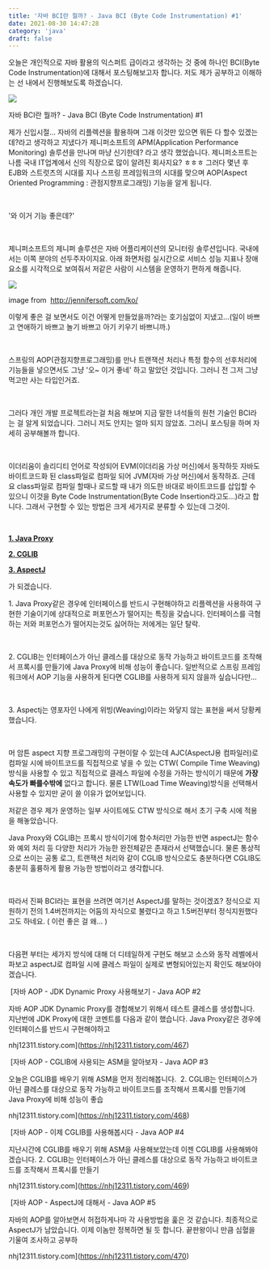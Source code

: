 ```yaml
---
title: '자바 BCI란 뭘까? - Java BCI (Byte Code Instrumentation) #1'
date: 2021-08-30 14:47:28
category: 'java'
draft: false
---
```


오늘은 개인적으로 자바 활용의 익스퍼트 급이라고 생각하는 것 중에 하나인 BCI(Byte Code Instrumentation)에 대해서 포스팅해보고자 합니다. 저도 제가 공부하고 이해하는 선 내에서 진행해보도록 하겠습니다. 

![](https://blog.kakaocdn.net/dn/To3Uq/btqXyLddZtU/jS4ChOqyPpkEaPIfwn5A4K/img.png)

자바 BCI란 뭘까? - Java BCI (Byte Code Instrumentation) #1

제가 신입시절... 자바의 리플렉션을 활용하며 그래 이것만 있으면 뭐든 다 할수 있겠는데?라고 생각하고 지냈다가 제니퍼소프트의 APM(Application Performance Monitoring) 솔루션을 만나며 마냥 신기한데? 라고 생각 했었습니다. 제니퍼소프트는 나름 국내 IT업계에서 신의 직장으로 많이 알려진 회사지요? ㅎㅎㅎ 그러다 몇년 후 EJB와 스트럿츠의 시대를 지나 스프링 프레임워크의 시대를 맞으며 AOP(Aspect Oriented Programming : 관점지향프로그래밍) 기능을 알게 됩니다.

​

'와 이거 기능 좋은데?'

​

제니퍼소프트의 제니퍼 솔루션은 자바 어플리케이션의 모니터링 솔루션입니다. 국내에서는 이쪽 분야의 선두주자이지요. 아래 화면처럼 실시간으로 서비스 성능 지표나 장애요소를 시각적으로 보여줘서 저같은 사람이 시스템을 운영하기 편하게 해줍니다.

![](https://blog.kakaocdn.net/dn/pwCU1/btqXocb7WjJ/aUeIfUbU82Z7uBUJpPRgz1/img.gif)

image from  http://jennifersoft.com/ko/

이렇게 좋은 걸 보면서도 이건 어떻게 만들었을까?라는 호기심없이 지냈고...(일이 바쁘고 연애하기 바쁘고 놀기 바쁘고 아기 키우기 바쁘니까.)

​

스프링의 AOP(관점지향프로그래밍)를 만나 트랜잭션 처리나 특정 함수의 선후처리에 기능들을 넣으면서도 그냥 '오~ 이거 좋네' 하고 말았던 것입니다. 그러니 전 그저 그냥 먹고만 사는 타입인거죠.

​

그러다 개인 개발 프로젝트라는걸 처음 해보며 지금 말한 녀석들의 원천 기술인 BCI라는 걸 알게 되었습니다. 그러니 저도 안지는 얼마 되지 않았죠. 그러니 포스팅을 하며 자세히 공부해볼까 합니다.

​

이더리움이 솔리디티 언어로 작성되어 EVM(이더리움 가상 머신)에서 동작하듯 자바도 바이트코드화 된 class파일로 컴파일 되어 JVM(자바 가상 머신)에서 동작하죠. 근데 요 class파일로 컴파일 할때나 로드할 때 내가 의도한 바대로 바이트코드를 삽입할 수 있으니 이것을 Byte Code Instrumentation(Byte Code Insertion라고도...)라고 합니다. 그래서 구현할 수 있는 방법은 크게 세가지로 분류할 수 있는데 그것이.

​

**[1\. Java Pro](https://nhj12311.tistory.com/467)[xy](https://nhj12311.tistory.com/467)**

[**2\. CGLIB**](https://nhj12311.tistory.com/469)

[**3\. AspectJ**](https://nhj12311.tistory.com/470)

가 되겠습니다.

1\. Java Proxy같은 경우에 인터페이스를 반드시 구현해야하고 리플렉션을 사용하여 구현한 기술이기에 상대적으로 퍼포먼스가 떨어지는 특징을 갖습니다. 인터페이스를 극혐하는 저와 퍼포먼스가 떨어지는것도 싫어하는 저에게는 일단 탈락.

​

2\. CGLIB는 인터페이스가 아닌 클레스를 대상으로 동작 가능하고 바이트코드를 조작해서 프록시를 만들기에 Java Proxy에 비해 성능이 좋습니다. 일반적으로 스프링 프레임워크에서 AOP 기능을 사용하게 된다면 CGLIB를 사용하게 되지 않을까 싶습니다만...

​

3\. Aspectj는 영포자인 나에게 위빙(Weaving)이라는 와닿지 않는 표현을 써서 당황케 했습니다.

​

머 암튼 aspect 지향 프로그래밍의 구현이랄 수 있는데 AJC(AspectJ용 컴파일러)로 컴파일 시에 바이트코드를 직접적으로 넣을 수 있는 CTW( Compile Time Weaving)방식을 사용할 수 있고 직접적으로 클레스 파일에 수정을 가하는 방식이기 때문에 **가장 속도가 빠를수밖에** 없다고 합니다. 물론 LTW(Load Time Weaving)방식을 선택해서 사용할 수 있지만 굳이 쓸 이유가 없어보입니다.

저같은 경우 제가 운영하는 일부 사이트에도 CTW 방식으로 해서 초기 구축 시에 적용을 해놓았습니다.

Java Proxy와 CGLIB는 프록시 방식이기에 함수처리만 가능한 반면 aspectJ는 함수와 예외 처리 등 다양한 처리가 가능한 완전체같은 존재라서 선택했습니다. 물론 통상적으로 쓰이는 공통 로그, 트랜잭션 처리와 같이 CGLIB 방식으로도 충분하다면 CGLIB도 충분히 훌륭하게 활용 가능한 방법이라고 생각합니다.

​

따라서 진짜 BCI라는 표현을 쓰려면 여기선 AspectJ를 말하는 것이겠죠? 정식으로 지원하기 전의 1.4버전까지는 어둠의 자식으로 불렸다고 하고 1.5버전부터 정식지원했다고도 하네요. ( 이런 좋은 걸 왜... )

​

다음편 부터는 세가지 방식에 대해 더 디테일하게 구현도 해보고 소스와 동작 레벨에서 파보고 aspectJ로 컴파일 시에 클레스 파일이 실제로 변형되어있는지 확인도 해보아야겠습니다.

 [자바 AOP - JDK Dynamic Proxy 사용해보기 - Java AOP #2

자바 AOP JDK Dynamic Proxy를 경험해보기 위해서 테스트 클레스를 생성합니다. 지난번에 JDK Proxy에 대한 코멘트를 다음과 같이 했습니다. ​ Java Proxy같은 경우에 인터페이스를 반드시 구현해야하고

nhj12311.tistory.com](https://nhj12311.tistory.com/467)

 [자바 AOP - CGLIB에 사용되는 ASM을 알아보자 - Java AOP #3

오늘은 CGLIB를 배우기 위해 ASM을 먼저 정리해봅니다. ​ 2. CGLIB는 인터페이스가 아닌 클레스를 대상으로 동작 가능하고 바이트코드를 조작해서 프록시를 만들기에 Java Proxy에 비해 성능이 좋습

nhj12311.tistory.com](https://nhj12311.tistory.com/468)

 [자바 AOP - 이제 CGLIB를 사용해봅시다 - Java AOP #4

지난시간에 CGLIB를 배우기 위해 ASM을 사용해보았는데 이젠 CGLIB를 사용해봐야겠습니다. 2. CGLIB는 인터페이스가 아닌 클레스를 대상으로 동작 가능하고 바이트코드를 조작해서 프록시를 만들기

nhj12311.tistory.com](https://nhj12311.tistory.com/469)

 [자바 AOP - AspectJ에 대해서 - Java AOP #5

자바의 AOP를 알아보면서 허접하게나마 각 사용방법을 훑은 것 같습니다. 최종적으로 AspectJ가 남았습니다. 이제 이놈만 정복하면 될 듯 합니다. 끝판왕이니 만큼 심혈을 기울여 조사하고 공부하

nhj12311.tistory.com](https://nhj12311.tistory.com/470)
